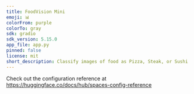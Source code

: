 ```yaml
---
title: FoodVision Mini
emoji: 📊
colorFrom: purple
colorTo: gray
sdk: gradio
sdk_version: 5.15.0
app_file: app.py
pinned: false
license: mit
short_description: Classify images of food as Pizza, Steak, or Sushi
---
```


Check out the configuration reference at https://huggingface.co/docs/hub/spaces-config-reference

